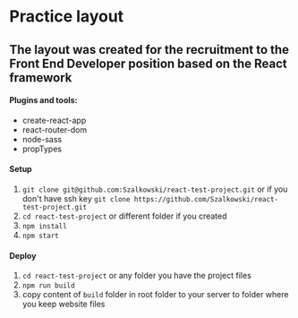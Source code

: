 # Practice layout
## The layout was created for the recruitment to the Front End Developer position based on the React framework

#### Plugins and tools:
* create-react-app 
* react-router-dom  
* node-sass
* propTypes

#### Setup
1. `git clone git@github.com:Szalkowski/react-test-project.git` or if you don't have ssh key `git clone https://github.com/Szalkowski/react-test-project.git` 
2. `cd react-test-project` or different folder if you created
3. `npm install`
4. `npm start`

#### Deploy
1. `cd react-test-project` or any folder you have the project files
2. `npm run build`
3. copy content of `build` folder in root folder to your server to folder where you keep website files

